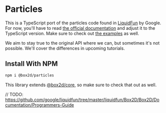 # Particles

This is a TypeScript port of the particles code found in [LiquidFun](https://github.com/google/liquidfun) by Google. For now, you'll have to read [the official documentation](http://google.github.io/liquidfun/) and adjust it to the TypeScript version. Make sure to check out [the examples](https://github.com/Lusito/box2d.ts/tree/master/packages/testbed/src/tests/particles) as well.

We aim to stay true to the original API where we can, but sometimes it's not possible. We'll cover the differences in upcoming tutorials.

## Install With NPM

```bash
npm i @box2d/particles
```

This library extends [@box2d/core](../../core/README.md), so make sure to check that out as well.

// TODO: https://github.com/google/liquidfun/tree/master/liquidfun/Box2D/Box2D/Documentation/Programmers-Guide
